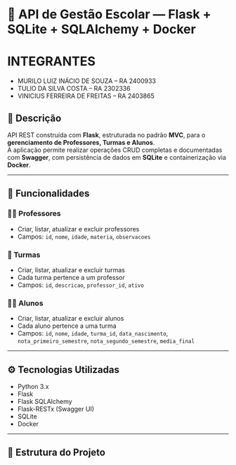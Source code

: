 # 🏫 API de Gestão Escolar — Flask + SQLite + SQLAlchemy + Docker

# INTEGRANTES
- MURILO LUIZ INÁCIO DE SOUZA – RA 2400933 
- TULIO DA SILVA COSTA – RA 2302336 
- VINICIUS FERREIRA DE FREITAS – RA 2403865

## 📘 Descrição
API REST construída com **Flask**, estruturada no padrão **MVC**, para o **gerenciamento de Professores, Turmas e Alunos**.  
A aplicação permite realizar operações CRUD completas e documentadas com **Swagger**, com persistência de dados em **SQLite** e containerização via **Docker**.

---

## 🧩 Funcionalidades

### 👨‍🏫 Professores
- Criar, listar, atualizar e excluir professores  
- Campos: `id`, `nome`, `idade`, `materia`, `observacoes`

### 🏫 Turmas
- Criar, listar, atualizar e excluir turmas  
- Cada turma pertence a um professor  
- Campos: `id`, `descricao`, `professor_id`, `ativo`

### 👨‍🎓 Alunos
- Criar, listar, atualizar e excluir alunos  
- Cada aluno pertence a uma turma  
- Campos: `id`, `nome`, `idade`, `turma_id`, `data_nascimento`, `nota_primeiro_semestre`, `nota_segundo_semestre`, `media_final`

---

## ⚙️ Tecnologias Utilizadas
- Python 3.x  
- Flask  
- Flask SQLAlchemy  
- Flask-RESTx (Swagger UI)  
- SQLite  
- Docker  

---

## 🧱 Estrutura do Projeto

